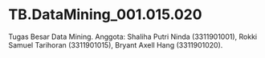 # TB.DataMining_001.015.020
Tugas Besar Data Mining.
Anggota:
Shaliha Putri Ninda (3311901001),
Rokki Samuel Tarihoran (3311901015),
Bryant Axell Hang (3311901020).

